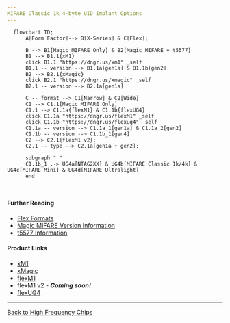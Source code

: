 ```yaml
---
MIFARE Classic 1k 4-byte UID Implant Options
---
```


```mermaid
  flowchart TD;
      A[Form Factor]--> B[X-Series] & C[Flex];

      B --> B1[Magic MIFARE Only] & B2[Magic MIFARE + t5577]
      B1 --> B1.1{xM1}
      click B1.1 "https://dngr.us/xm1" _self
      B1.1 -- version --> B1.1a[gen1a] & B1.1b[gen2]
      B2 --> B2.1{xMagic}
      click B2.1 "https://dngr.us/xmagic" _self
      B2.1 -- version --> B2.1a[gen1a]

      C -- format --> C1[Narrow] & C2[Wide]
      C1 --> C1.1[Magic MIFARE Only]
      C1.1 --> C1.1a{flexM1} & C1.1b{flexUG4}
      click C1.1a "https://dngr.us/flexM1" _self
      click C1.1b "https://dngr.us/flexug4" _self
      C1.1a -- version --> C1.1a_1[gen1a] & C1.1a_2[gen2]
      C1.1b -- version --> C1.1b_1[gen4]
      C2 --> C2.1{flexM1 v2};
      C2.1 -- type --> C2.1a[gen1a + gen2];

      subgraph " "
      C1.1b_1 .-> UG4a[NTAG2XX] & UG4b[MIFARE Classic 1k/4k] & UG4c[MIFARE Mini] & UG4d[MIFARE Ultralight]
      end

      
```

#### Further Reading
- [Flex Formats](FLEX_FORMATS.md)
- [Magic MIFARE Version Information](MAGIC_MIFARE_VERSIONS.md)
- [t5577 Information](T5577.md)

#### Product Links
- [xM1](https://dngr.us/xm1)
- [xMagic](https://dngr.us/xmagic)
- [flexM1](https://dngr.us/flexm1)
- flexM1 v2 - ***Coming soon!***
- [flexUG4](https://dngr.us/flexug4)

---
[Back to High Frequency Chips](HIGH_FREQUENCY_CHIPS.md)

